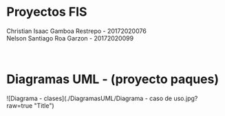 # Proyectos FIS

Christian Isaac Gamboa Restrepo - 20172020076
<br>
Nelson Santiago Roa Garzon - 20172020099

<br>

# Diagramas UML - (proyecto paques)
![Diagrama - clases](./DiagramasUML/Diagrama - caso de uso.jpg?raw=true "Title")
